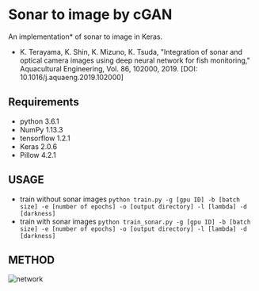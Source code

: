 # Sonar to image by cGAN
An implementation* of sonar to image in Keras.

* K. Terayama, K. Shin, K. Mizuno, K. Tsuda, "Integration of sonar and optical camera images using deep neural network for fish monitoring," Aquacultural Engineering, Vol. 86, 102000, 2019. [DOI: 10.1016/j.aquaeng.2019.102000]

## Requirements
- python 3.6.1  
- NumPy 1.13.3  
- tensorflow 1.2.1  
- Keras 2.0.6  
- Pillow 4.2.1  

## USAGE
- train without sonar images
`python train.py -g [gpu ID] -b [batch size] -e [number of epochs] -o [output directory] -l [lambda] -d [darkness]`
- train with sonar images
`python train_sonar.py -g [gpu ID] -b [batch size] -e [number of epochs] -o [output directory] -l [lambda] -d [darkness]`


## METHOD
![network](https://user-images.githubusercontent.com/17425130/35025664-155e67ec-fb8a-11e7-9e98-697c07d5b163.png)
